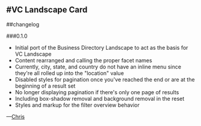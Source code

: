 #VC Landscape Card
---
##changelog

###0.1.0

* Initial port of the Business Directory Landscape to act as the basis for VC Landscape
* Content rearranged and calling the proper facet names
* Currently, city, state, and country do not have an inline menu since they're all rolled up into the "location" value
* Disabled styles for pagination once you've reached the end or are at the beginning of a result set
* No longer displaying pagination if there's only one page of results
* Including box-shadow removal and background removal in the reset
* Styles and markup for the filter overview behavior

—[Chris](mailto:chris@webkite.com)